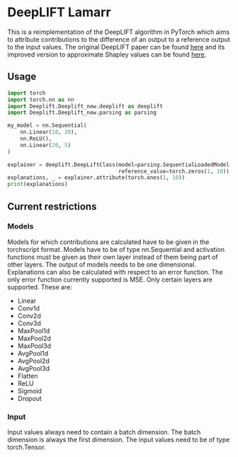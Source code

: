 # DeepLIFT Lamarr

This is a reimplementation of the DeepLIFT algorithm in PyTorch which aims to attribute contributions
to the difference of an output to a reference output to the input values. The original DeepLIFT paper
can be found [here](https://arxiv.org/pdf/1704.02685.pdf) and its improved version to approximate
Shapley values can be found [here](https://proceedings.neurips.cc/paper/2017/file/8a20a8621978632d76c43dfd28b67767-Paper.pdf).

## Usage
```python
import torch
import torch.nn as nn
import Deeplift.Deeplift_new.deeplift as deeplift
import Deeplift.Deeplift_new.parsing as parsing

my_model = nn.Sequential(
    nn.Linear(10, 20),
    nn.ReLU(),
    nn.Linear(20, 5)
)

explainer = deeplift.DeepLiftClass(model=parsing.SequentialLoadedModel(torch.jit.script(my_model)),
                                   reference_value=torch.zeros(1, 10))
explanations, _ = explainer.attribute(torch.ones(1, 10))
print(explanations)
```

## Current restrictions

### Models
Models for which contributions are calculated have to be given in the torchscript format. Models
have to be of type nn.Sequential and activation functions must be given as their own layer instead of
them being part of other layers. The output of models needs to be one dimensional. Explanations can
also be calculated with respect to an error function. The only error function currently supported is
MSE. Only certain layers are supported. These are:
- Linear
- Conv1d
- Conv2d
- Conv3d
- MaxPool1d
- MaxPool2d
- MaxPool3d
- AvgPool1d
- AvgPool2d
- AvgPool3d
- Flatten
- ReLU
- Sigmoid
- Dropout

### Input
Input values always need to contain a batch dimension. The batch dimension is always the first
dimension. The input values need to be of type torch.Tensor.

